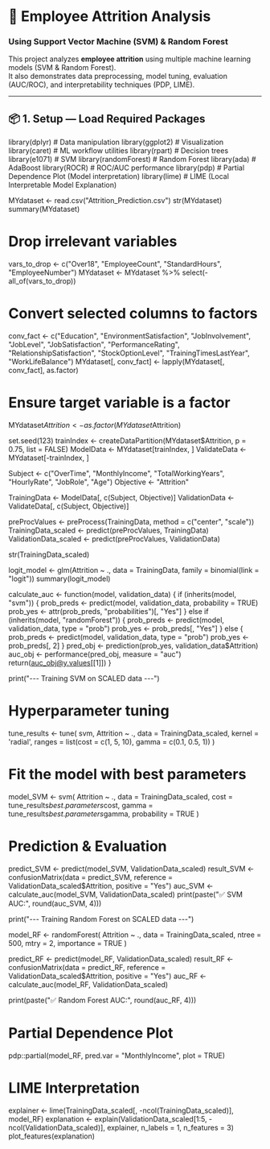 # 🧠 Employee Attrition Analysis  
### Using Support Vector Machine (SVM) & Random Forest

This project analyzes **employee attrition** using multiple machine learning models (SVM & Random Forest).  
It also demonstrates data preprocessing, model tuning, evaluation (AUC/ROC), and interpretability techniques (PDP, LIME).

---

## 📦 1. Setup — Load Required Packages
library(dplyr)         # Data manipulation
library(ggplot2)       # Visualization
library(caret)         # ML workflow utilities
library(rpart)         # Decision trees
library(e1071)         # SVM
library(randomForest)  # Random Forest
library(ada)           # AdaBoost
library(ROCR)          # ROC/AUC performance
library(pdp)           # Partial Dependence Plot (Model interpretation)
library(lime)          # LIME (Local Interpretable Model Explanation)

MYdataset <- read.csv("Attrition_Prediction.csv")
str(MYdataset)
summary(MYdataset)

# Drop irrelevant variables
vars_to_drop <- c("Over18", "EmployeeCount", "StandardHours", "EmployeeNumber")
MYdataset <- MYdataset %>% select(-all_of(vars_to_drop))

# Convert selected columns to factors
conv_fact <- c("Education", "EnvironmentSatisfaction", "JobInvolvement", "JobLevel",
               "JobSatisfaction", "PerformanceRating", "RelationshipSatisfaction",
               "StockOptionLevel", "TrainingTimesLastYear", "WorkLifeBalance")
MYdataset[, conv_fact] <- lapply(MYdataset[, conv_fact], as.factor)

# Ensure target variable is a factor
MYdataset$Attrition <- as.factor(MYdataset$Attrition)

set.seed(123)
trainIndex <- createDataPartition(MYdataset$Attrition, p = 0.75, list = FALSE)
ModelData <- MYdataset[trainIndex, ]
ValidateData <- MYdataset[-trainIndex, ]

Subject <- c("OverTime", "MonthlyIncome", "TotalWorkingYears", "HourlyRate", "JobRole", "Age")
Objective <- "Attrition"

TrainingData <- ModelData[, c(Subject, Objective)]
ValidationData <- ValidateData[, c(Subject, Objective)]

preProcValues <- preProcess(TrainingData, method = c("center", "scale"))
TrainingData_scaled <- predict(preProcValues, TrainingData)
ValidationData_scaled <- predict(preProcValues, ValidationData)

str(TrainingData_scaled)

logit_model <- glm(Attrition ~ ., data = TrainingData, family = binomial(link = "logit"))
summary(logit_model)

calculate_auc <- function(model, validation_data) {
  if (inherits(model, "svm")) {
    prob_preds <- predict(model, validation_data, probability = TRUE)
    prob_yes <- attr(prob_preds, "probabilities")[, "Yes"]
  } else if (inherits(model, "randomForest")) {
    prob_preds <- predict(model, validation_data, type = "prob")
    prob_yes <- prob_preds[, "Yes"]
  } else {
    prob_preds <- predict(model, validation_data, type = "prob")
    prob_yes <- prob_preds[, 2]
  }
  pred_obj <- prediction(prob_yes, validation_data$Attrition)
  auc_obj <- performance(pred_obj, measure = "auc")
  return(auc_obj@y.values[[1]])
}

print("--- Training SVM on SCALED data ---")

# Hyperparameter tuning
tune_results <- tune(
  svm, Attrition ~ ., data = TrainingData_scaled, kernel = 'radial',
  ranges = list(cost = c(1, 5, 10), gamma = c(0.1, 0.5, 1))
)

# Fit the model with best parameters
model_SVM <- svm(
  Attrition ~ ., data = TrainingData_scaled,
  cost = tune_results$best.parameters$cost,
  gamma = tune_results$best.parameters$gamma,
  probability = TRUE
)

# Prediction & Evaluation
predict_SVM <- predict(model_SVM, ValidationData_scaled)
result_SVM <- confusionMatrix(data = predict_SVM, reference = ValidationData_scaled$Attrition, positive = "Yes")
auc_SVM <- calculate_auc(model_SVM, ValidationData_scaled)
print(paste("✅ SVM AUC:", round(auc_SVM, 4)))

print("--- Training Random Forest on SCALED data ---")

model_RF <- randomForest(
  Attrition ~ ., data = TrainingData_scaled,
  ntree = 500, mtry = 2, importance = TRUE
)

predict_RF <- predict(model_RF, ValidationData_scaled)
result_RF <- confusionMatrix(data = predict_RF, reference = ValidationData_scaled$Attrition, positive = "Yes")
auc_RF <- calculate_auc(model_RF, ValidationData_scaled)

print(paste("✅ Random Forest AUC:", round(auc_RF, 4)))


# Partial Dependence Plot
pdp::partial(model_RF, pred.var = "MonthlyIncome", plot = TRUE)

# LIME Interpretation
explainer <- lime(TrainingData_scaled[, -ncol(TrainingData_scaled)], model_RF)
explanation <- explain(ValidationData_scaled[1:5, -ncol(ValidationData_scaled)], explainer, n_labels = 1, n_features = 3)
plot_features(explanation)

